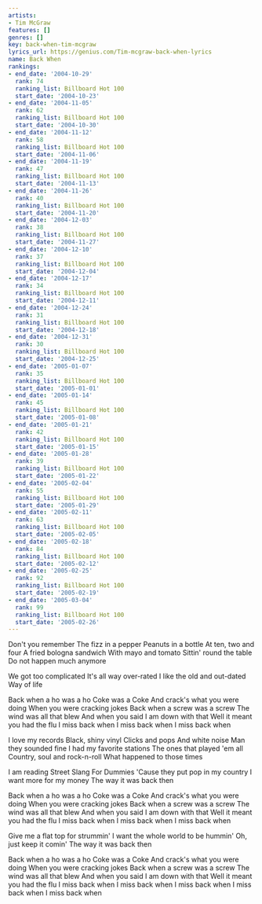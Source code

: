 ```yaml
---
artists:
- Tim McGraw
features: []
genres: []
key: back-when-tim-mcgraw
lyrics_url: https://genius.com/Tim-mcgraw-back-when-lyrics
name: Back When
rankings:
- end_date: '2004-10-29'
  rank: 74
  ranking_list: Billboard Hot 100
  start_date: '2004-10-23'
- end_date: '2004-11-05'
  rank: 62
  ranking_list: Billboard Hot 100
  start_date: '2004-10-30'
- end_date: '2004-11-12'
  rank: 58
  ranking_list: Billboard Hot 100
  start_date: '2004-11-06'
- end_date: '2004-11-19'
  rank: 47
  ranking_list: Billboard Hot 100
  start_date: '2004-11-13'
- end_date: '2004-11-26'
  rank: 40
  ranking_list: Billboard Hot 100
  start_date: '2004-11-20'
- end_date: '2004-12-03'
  rank: 38
  ranking_list: Billboard Hot 100
  start_date: '2004-11-27'
- end_date: '2004-12-10'
  rank: 37
  ranking_list: Billboard Hot 100
  start_date: '2004-12-04'
- end_date: '2004-12-17'
  rank: 34
  ranking_list: Billboard Hot 100
  start_date: '2004-12-11'
- end_date: '2004-12-24'
  rank: 31
  ranking_list: Billboard Hot 100
  start_date: '2004-12-18'
- end_date: '2004-12-31'
  rank: 30
  ranking_list: Billboard Hot 100
  start_date: '2004-12-25'
- end_date: '2005-01-07'
  rank: 35
  ranking_list: Billboard Hot 100
  start_date: '2005-01-01'
- end_date: '2005-01-14'
  rank: 45
  ranking_list: Billboard Hot 100
  start_date: '2005-01-08'
- end_date: '2005-01-21'
  rank: 42
  ranking_list: Billboard Hot 100
  start_date: '2005-01-15'
- end_date: '2005-01-28'
  rank: 39
  ranking_list: Billboard Hot 100
  start_date: '2005-01-22'
- end_date: '2005-02-04'
  rank: 55
  ranking_list: Billboard Hot 100
  start_date: '2005-01-29'
- end_date: '2005-02-11'
  rank: 63
  ranking_list: Billboard Hot 100
  start_date: '2005-02-05'
- end_date: '2005-02-18'
  rank: 84
  ranking_list: Billboard Hot 100
  start_date: '2005-02-12'
- end_date: '2005-02-25'
  rank: 92
  ranking_list: Billboard Hot 100
  start_date: '2005-02-19'
- end_date: '2005-03-04'
  rank: 99
  ranking_list: Billboard Hot 100
  start_date: '2005-02-26'
---
```

Don't you remember
The fizz in a pepper
Peanuts in a bottle
At ten, two and four
A fried bologna sandwich
With mayo and tomato
Sittin' round the table
Do not happen much anymore


We got too complicated
It's all way over-rated
I like the old and out-dated
Way of life


Back when a ho was a ho
Coke was a Coke
And crack's what you were doing
When you were cracking jokes
Back when a screw was a screw
The wind was all that blew
And when you said I am down with that
Well it meant you had the flu
I miss back when
I miss back when
I miss back when


I love my records
Black, shiny vinyl
Clicks and pops
And white noise
Man they sounded fine
I had my favorite stations
The ones that played 'em all
Country, soul and rock-n-roll
What happened to those times


I am reading Street Slang For Dummies
'Cause they put pop in my country
I want more for my money
The way it was back then


Back when a ho was a ho
Coke was a Coke
And crack's what you were doing
When you were cracking jokes
Back when a screw was a screw
The wind was all that blew
And when you said I am down with that
Well it meant you had the flu
I miss back when
I miss back when
I miss back when


Give me a flat top for strummin'
I want the whole world to be hummin'
Oh, just keep it comin'
The way it was back then


Back when a ho was a ho
Coke was a Coke
And crack's what you were doing
When you were cracking jokes
Back when a screw was a screw
The wind was all that blew
And when you said I am down with that
Well it meant you had the flu
I miss back when
I miss back when
I miss back when
I miss back when
I miss back when
